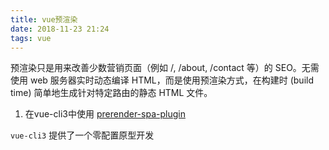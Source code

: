 ```yaml
---
title: vue预渲染
date: 2018-11-23 21:24
tags: vue
---
```


预渲染只是用来改善少数营销页面（例如 /, /about, /contact 等）的 SEO。无需使用 web 服务器实时动态编译 HTML，而是使用预渲染方式，在构建时 (build time) 简单地生成针对特定路由的静态 HTML 文件。

<!-- more -->

1. 在vue-cli3中使用 [prerender-spa-plugin](https://github.com/chrisvfritz/prerender-spa-plugin)

  `vue-cli3` 提供了一个零配置原型开发


